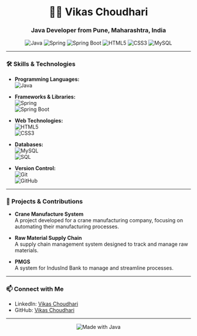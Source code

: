 <h1 align="center">👨‍💻 Vikas Choudhari</h1>
<h3 align="center">Java Developer from Pune, Maharashtra, India</h3>

<p align="center">
  <img src="https://img.shields.io/badge/Java-ED8B00?style=for-the-badge&logo=java&logoColor=white" alt="Java"/>
  <img src="https://img.shields.io/badge/Spring-6DB33F?style=for-the-badge&logo=spring&logoColor=white" alt="Spring"/>
  <img src="https://img.shields.io/badge/Spring%20Boot-6DB33F?style=for-the-badge&logo=spring-boot&logoColor=white" alt="Spring Boot"/>
  <img src="https://img.shields.io/badge/HTML5-E34F26?style=for-the-badge&logo=html5&logoColor=white" alt="HTML5"/>
  <img src="https://img.shields.io/badge/CSS3-1572B6?style=for-the-badge&logo=css3&logoColor=white" alt="CSS3"/>
  <img src="https://img.shields.io/badge/MySQL-4479A1?style=for-the-badge&logo=mysql&logoColor=white" alt="MySQL"/>
</p>

---

### 🛠️ Skills & Technologies

- **Programming Languages:**  
  ![Java](https://img.shields.io/badge/Java-ED8B00?style=for-the-badge&logo=java&logoColor=white)
  
- **Frameworks & Libraries:**  
  ![Spring](https://img.shields.io/badge/Spring-6DB33F?style=for-the-badge&logo=spring&logoColor=white)  
  ![Spring Boot](https://img.shields.io/badge/Spring%20Boot-6DB33F?style=for-the-badge&logo=spring-boot&logoColor=white)

- **Web Technologies:**  
  ![HTML5](https://img.shields.io/badge/HTML5-E34F26?style=for-the-badge&logo=html5&logoColor=white)  
  ![CSS3](https://img.shields.io/badge/CSS3-1572B6?style=for-the-badge&logo=css3&logoColor=white)

- **Databases:**  
  ![MySQL](https://img.shields.io/badge/MySQL-4479A1?style=for-the-badge&logo=mysql&logoColor=white)  
  ![SQL](https://img.shields.io/badge/SQL-003B57?style=for-the-badge&logo=sql&logoColor=white)

- **Version Control:**  
  ![Git](https://img.shields.io/badge/Git-F05032?style=for-the-badge&logo=git&logoColor=white)  
  ![GitHub](https://img.shields.io/badge/GitHub-181717?style=for-the-badge&logo=github&logoColor=white)

---

### 🚀 Projects & Contributions

- **Crane Manufacture System**  
  A project developed for a crane manufacturing company, focusing on automating their manufacturing processes.

- **Raw Material Supply Chain**  
  A supply chain management system designed to track and manage raw materials.

- **PMGS**  
  A system for IndusInd Bank to manage and streamline processes.

---

### 📫 Connect with Me

- LinkedIn: [Vikas Choudhari](https://www.linkedin.com/in/vikas-choudhari-7a3619208/)
- GitHub: [Vikas Choudhari](https://github.com/its-vicky)

---

<p align="center">
  <img src="https://img.shields.io/badge/Made%20with-Java-ED8B00?style=for-the-badge&logo=java&logoColor=white" alt="Made with Java"/>
</p>
